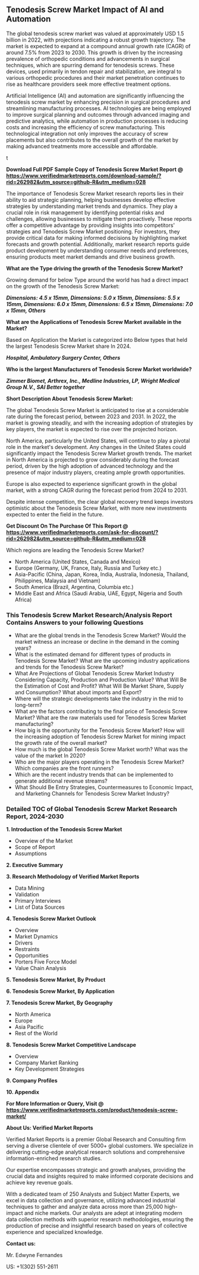 <h2>Tenodesis Screw Market Impact of AI and Automation</h2><p>The global tenodesis screw market was valued at approximately USD 1.5 billion in 2022, with projections indicating a robust growth trajectory. The market is expected to expand at a compound annual growth rate (CAGR) of around 7.5% from 2023 to 2030. This growth is driven by the increasing prevalence of orthopedic conditions and advancements in surgical techniques, which are spurring demand for tenodesis screws. These devices, used primarily in tendon repair and stabilization, are integral to various orthopedic procedures and their market penetration continues to rise as healthcare providers seek more effective treatment options.</p><p>Artificial Intelligence (AI) and automation are significantly influencing the tenodesis screw market by enhancing precision in surgical procedures and streamlining manufacturing processes. AI technologies are being employed to improve surgical planning and outcomes through advanced imaging and predictive analytics, while automation in production processes is reducing costs and increasing the efficiency of screw manufacturing. This technological integration not only improves the accuracy of screw placements but also contributes to the overall growth of the market by making advanced treatments more accessible and affordable.</p>t</p><p id="" class=""><strong>Download Full PDF Sample Copy of Tenodesis Screw Market Report @ <a href="https://www.verifiedmarketreports.com/download-sample/?rid=262982&utm_source=github-R&utm_medium=028" target="_blank">https://www.verifiedmarketreports.com/download-sample/?rid=262982&utm_source=github-R&utm_medium=028</a></strong></p><p>The importance of&nbsp;Tenodesis Screw Market research reports lies in their ability to aid strategic planning, helping businesses develop effective strategies by understanding market trends and dynamics. They play a crucial role in risk management by identifying potential risks and challenges, allowing businesses to mitigate them proactively. These reports offer a competitive advantage by providing insights into competitors' strategies and Tenodesis Screw Market positioning. For investors, they provide critical data for making informed decisions by highlighting market forecasts and growth potential. Additionally, market research reports guide product development by understanding consumer needs and preferences, ensuring products meet market demands and drive business growth.</p><p><strong>What are the&nbsp;Type driving the growth of the Tenodesis Screw Market?</strong></p><p id="" class="">Growing demand for below Type around the world has had a direct impact on the growth of the Tenodesis Screw Market:</p><em><strong>Dimensions: 4.5 x 15mm, Dimensions: 5.0 x 15mm, Dimensions: 5.5 x 15mm, Dimensions: 6.0 x 15mm, Dimensions: 6.5 x 15mm, Dimensions: 7.0 x 15mm, Others</strong></em></p><strong>What are the&nbsp;Applications&nbsp;of Tenodesis Screw Market available in the Market?</strong></p><p id="" class="">Based on Application the Market is categorized into Below types that held the largest Tenodesis Screw Market share In 2024.</p><em><strong>Hospital, Ambulatory Surgery Center, Others</strong></em></p><strong>Who is the largest Manufacturers of Tenodesis Screw Market worldwide?</strong></p><p><em><strong>Zimmer Biomet, Arthrex, Inc., Medline Industries, LP, Wright Medical Group N.V., SAI Better together</strong></em></p><p id="" class=""><strong>Short Description About Tenodesis Screw Market:</strong></p><p>The global Tenodesis Screw Market is anticipated to rise at a considerable rate during the forecast period, between 2023 and 2031. In 2022, the market is growing steadily, and with the increasing adoption of strategies by key players, the market is expected to rise over the projected horizon.</p><p>North America, particularly the United States, will continue to play a pivotal role in the market's development. Any changes in the United States could significantly impact the Tenodesis Screw Market growth trends. The market in North America is projected to grow considerably during the forecast period, driven by the high adoption of advanced technology and the presence of major industry players, creating ample growth opportunities.</p><p>Europe is also expected to experience significant growth in the global market, with a strong CAGR during the forecast period from 2024 to 2031.</p><p>Despite intense competition, the clear global recovery trend keeps investors optimistic about the Tenodesis Screw Market, with more new investments expected to enter the field in the future.</p><p id="" class=""><strong>Get Discount On The Purchase Of This Report @ <a href="https://www.verifiedmarketreports.com/ask-for-discount/?rid=262982&utm_source=github-R&utm_medium=028" target="_blank">https://www.verifiedmarketreports.com/ask-for-discount/?rid=262982&utm_source=github-R&utm_medium=028</a></strong></p>Which regions are leading the Tenodesis Screw Market?</p><ul><li>North America (United States, Canada and Mexico)</li><li>Europe (Germany, UK, France, Italy, Russia and Turkey etc.)</li><li>Asia-Pacific (China, Japan, Korea, India, Australia, Indonesia, Thailand, Philippines, Malaysia and Vietnam)</li><li>South America (Brazil, Argentina, Columbia etc.)</li><li>Middle East and Africa (Saudi Arabia, UAE, Egypt, Nigeria and South Africa)</li></ul><h3 id="" class="">This Tenodesis Screw Market Research/Analysis Report Contains Answers to your following Questions</h3><ul><li>What are the global trends in the Tenodesis Screw Market? Would the market witness an increase or decline in the demand in the coming years?</li><li>What is the estimated demand for different types of products in Tenodesis Screw Market? What are the upcoming industry applications and trends for the Tenodesis Screw Market?</li><li>What Are Projections of Global Tenodesis Screw Market Industry Considering Capacity, Production and Production Value? What Will Be the Estimation of Cost and Profit? What Will Be Market Share, Supply and Consumption? What about imports and Export?</li><li>Where will the strategic developments take the industry in the mid to long-term?</li><li>What are the factors contributing to the final price of Tenodesis Screw Market? What are the raw materials used for Tenodesis Screw Market manufacturing?</li><li>How big is the opportunity for the Tenodesis Screw Market? How will the increasing adoption of Tenodesis Screw Market for mining impact the growth rate of the overall market?</li><li>How much is the global Tenodesis Screw Market worth? What was the value of the market In 2020?</li><li>Who are the major players operating in the Tenodesis Screw Market? Which companies are the front runners?</li><li>Which are the recent industry trends that can be implemented to generate additional revenue streams?</li><li>What Should Be Entry Strategies, Countermeasures to Economic Impact, and Marketing Channels for Tenodesis Screw Market Industry?</li></ul><h3 id="" class="">Detailed TOC of Global Tenodesis Screw Market Research Report, 2024-2030</h3><p id="" class=""><strong>1. Introduction of the Tenodesis Screw Market</strong></p><ul><li>Overview of the Market</li><li>Scope of Report</li><li>Assumptions</li></ul><p id="" class=""><strong>2. Executive Summary</strong></p><p id="" class=""><strong>3. Research Methodology of Verified Market Reports</strong></p><ul><li>Data Mining</li><li>Validation</li><li>Primary Interviews</li><li>List of Data Sources</li></ul><p id="" class=""><strong>4. Tenodesis Screw Market Outlook</strong></p><ul><li>Overview</li><li>Market Dynamics</li><li>Drivers</li><li>Restraints</li><li>Opportunities</li><li>Porters Five Force Model</li><li>Value Chain Analysis</li></ul><p id="" class=""><strong>5. Tenodesis Screw Market, By Product</strong></p><p id="" class=""><strong>6. Tenodesis Screw Market, By Application</strong></p><p id="" class=""><strong>7. Tenodesis Screw Market, By Geography</strong></p><ul><li>North America</li><li>Europe</li><li>Asia Pacific</li><li>Rest of the World</li></ul><p id="" class=""><strong>8. Tenodesis Screw Market Competitive Landscape</strong></p><ul><li>Overview</li><li>Company Market Ranking</li><li>Key Development Strategies</li></ul><p id="" class=""><strong>9. Company Profiles</strong></p><p id="" class=""><strong>10. Appendix</strong></p><p id="" class=""><strong>For More Information or Query, Visit @ <a href="https://www.verifiedmarketreports.com/product/tenodesis-screw-market/" target="_blank">https://www.verifiedmarketreports.com/product/tenodesis-screw-market/</a></strong></p><p id="" class=""><strong>About Us: Verified Market Reports</strong></p><p id="" class="">Verified Market Reports is a premier Global Research and Consulting firm serving a diverse clientele of over 5000+ global customers. We specialize in delivering cutting-edge analytical research solutions and comprehensive information-enriched research studies.</p><p id="" class="">Our expertise encompasses strategic and growth analyses, providing the crucial data and insights required to make informed corporate decisions and achieve key revenue goals.</p><p id="" class="">With a dedicated team of 250 Analysts and Subject Matter Experts, we excel in data collection and governance, utilizing advanced industrial techniques to gather and analyze data across more than 25,000 high-impact and niche markets. Our analysts are adept at integrating modern data collection methods with superior research methodologies, ensuring the production of precise and insightful research based on years of collective experience and specialized knowledge.</p><p id="" class=""><strong>Contact us:</strong></p><p id="" class="">Mr. Edwyne Fernandes</p><p id="" class="">US: +1(302) 551-2611</p>